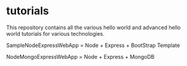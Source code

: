 tutorials
=========

This repository contains all the various hello world and advanced hello world tutorials for various technologies. 

SampleNodeExpressWebApp = Node + Express + BootStrap Template

NodeMongoExpressWebApp = Node + Express + MongoDB

